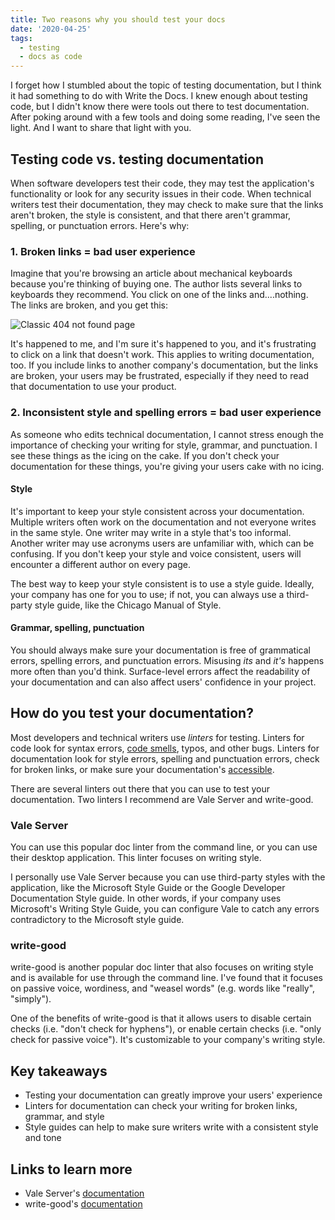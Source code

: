 ```yaml
---
title: Two reasons why you should test your docs
date: '2020-04-25'
tags:
  - testing
  - docs as code
---
```

I forget how I stumbled about the topic of testing documentation, but I think it had something to do with Write the Docs. I knew enough about testing code, but I didn't know there were tools out there to test documentation. After poking around with a few tools and doing some reading, I've seen the light. And I want to share that light with you. 

## Testing code vs. testing documentation

When software developers test their code, they may test the application's functionality or look for any security issues in their code. When technical writers test their documentation, they may check to make sure that the links aren't broken, the style is consistent, and that there aren't grammar, spelling, or punctuation errors. Here's why:

### 1. Broken links = bad user experience

Imagine that you're browsing an article about mechanical keyboards because you're thinking of buying one. The author lists several links to keyboards they recommend. You click on one of the links and....nothing. The links are broken, and you get this:

![Classic 404 not found page](/images/404-not-found.png)

It's happened to me, and I'm sure it's happened to you, and it's frustrating to click on a link that doesn't work. This applies to writing documentation, too. If you include links to another company's documentation, but the links are broken, your users may be frustrated, especially if they need to read that documentation to use your product. 

### 2. Inconsistent style and spelling errors = bad user experience

As someone who edits technical documentation, I cannot stress enough the importance of checking your writing for style, grammar, and punctuation. I see these things as the icing on the cake. If you don't check your documentation for these things, you're giving your users cake with no icing.

#### Style

It's important to keep your style consistent across your documentation. Multiple writers often work on the documentation and not everyone writes in the same style. One writer may write in a style that's too informal. Another writer may use acronyms users are unfamiliar with, which can be confusing. If you don't keep your style and voice consistent, users will encounter a different author on every page. 

The best way to keep your style consistent is to use a style guide. Ideally, your company has one for you to use; if not, you can always use a third-party style guide, like the Chicago Manual of Style.

#### Grammar, spelling, punctuation

You should always make sure your documentation is free of grammatical errors, spelling errors, and punctuation errors. Misusing *its* and *it's* happens more often than you'd think. Surface-level errors affect the readability of your documentation and can also affect users' confidence in your project.

## How do you test your documentation?

Most developers and technical writers use *linters* for testing. Linters for code look for syntax errors, [code smells](https://martinfowler.com/bliki/CodeSmell.html), typos, and other bugs. Linters for documentation look for style errors, spelling and punctuation errors, check for broken links, or make sure your documentation's [accessible](https://www.uxmatters.com/mt/archives/2016/08/accessible-documentation.php).

There are several linters out there that you can use to test your documentation. Two linters I recommend are Vale Server and write-good.

### Vale Server 

You can use this popular doc linter from the command line, or you can use their desktop application. This linter focuses on writing style. 

I personally use Vale Server because you can use third-party styles with the application, like the Microsoft Style Guide or the Google Developer Documentation Style guide. In other words, if your company uses Microsoft's Writing Style Guide, you can configure Vale to catch any errors contradictory to the Microsoft style guide.

### write-good

write-good is another popular doc linter that also focuses on writing style and is available for use through the command line. I've found that it focuses on passive voice, wordiness, and "weasel words" (e.g. words like "really", "simply"). 

One of the benefits of write-good is that it allows users to disable certain checks (i.e. "don't check for hyphens"), or enable certain checks (i.e. "only check for passive voice"). It's customizable to your company's writing style.

## Key takeaways

* Testing your documentation can greatly improve your users' experience
* Linters for documentation can check your writing for broken links, grammar, and style
* Style guides can help to make sure writers write with a consistent style and tone

## Links to learn more

- Vale Server's [documentation](https://errata-ai.github.io/vale-server/docs/about.html)
- write-good's [documentation](https://github.com/btford/write-good)
